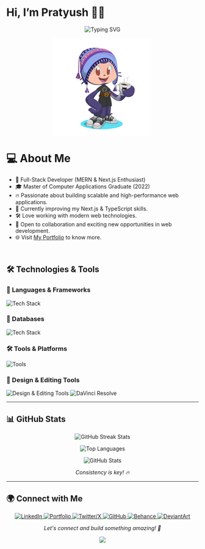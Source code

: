 # Hi, I’m Pratyush 👋🏻

<p align="center">
  <img src="https://readme-typing-svg.demolab.com?font=Fira+Code&weight=600&size=22&pause=1000&color=3498DB&center=true&vCenter=true&random=false&width=435&lines=%F0%9F%91%8B+Welcome+to+my+GitHub!;MERN+Stack+Developer;UI%2FUX+Designer" alt="Typing SVG" />
</p>



<p align="center">
  <img src="https://github.com/Glitchier/Glitchier/blob/main/octocat.png" align="center" style="width:256px;height:256px;" />
</p>

# 💻 About Me
<ul>
  <li>🚀 Full-Stack Developer (MERN & Next.js Enthusiast)</li>
  <li>🎓 Master of Computer Applications Graduate (2022)</li>
  <li>🔥 Passionate about building scalable and high-performance web applications.</li>
  <li>🌱 Currently improving my Next.js & TypeScript skills.</li>
  <li>🛠️ Love working with modern web technologies.</li>
  <li>📜 Open to collaboration and exciting new opportunities in web development.</li>
  <li>🌐 Visit <a href="https://pratyush-kumar.vercel.app/">My Portfolio</a> to know more.</li>
</ul>

<br>

## 🛠️ Technologies & Tools

### 🚀 Languages & Frameworks
<p align="left">
  <img src="https://skillicons.dev/icons?i=js,ts,react,nextjs,nodejs,express,redux,cpp,java,python&theme=light" alt="Tech Stack" />
</p>

### 💾 Databases
<p align="left">
  <img src="https://skillicons.dev/icons?i=mongodb,mysql,postgres,firebase,supabase&theme=light" alt="Tech Stack" />
</p>

### 🛠️ Tools & Platforms
<p align="left">
  <img src="https://skillicons.dev/icons?i=git,github,docker,postman,vscode&theme=light" alt="Tools" />
</p>

### 🎨 Design & Editing Tools
<p align="left">
  <img src="https://skillicons.dev/icons?i=figma,ai,ps&theme=light" alt="Design & Editing Tools" />
  <img src="https://upload.wikimedia.org/wikipedia/commons/9/90/DaVinci_Resolve_17_logo.svg" width="40" height="40" alt="DaVinci Resolve"/>
</p>

---

## 📊 GitHub Stats

<p align="center" >
  <img src="https://streak-stats.demolab.com?user=Glitchier&theme=algolia" alt="GitHub Streak Stats" crossorigin="anonymous" />
</p>

<p align="center">
  <img src="https://github-readme-stats.vercel.app/api/top-langs?username=Glitchier&show_icons=true&locale=en&layout=compact&theme=algolia" alt="Top Languages" width="500px" />  
</p>
<p align="center">
  <img src="https://github-readme-stats.vercel.app/api?username=Glitchier&show_icons=true&locale=en&theme=algolia" alt="GitHub Stats" width="500px" />
</p>

<p align="center"><em>Consistency is key! 🔥</em></p>

---

## 🌍 Connect with Me

<p align="center">
  <a href="https://www.linkedin.com/in/pratyush-kumar-2059071b6">
    <img src="https://img.icons8.com/?size=100&id=44019&format=png&color=000000" width="40" height="40" alt="LinkedIn"/>
  </a>
  <a href="#">
    <img src="https://img.icons8.com/?size=100&id=52992&format=png&color=000000" width="40" height="40" alt="Portfolio" />
  </a>
  <a href="https://twitter.com/pratyush_K9">
    <img src="https://img.icons8.com/?size=100&id=bYzsf9Bmocst&format=png&color=000000" width="40" height="40" alt="Twitter/X"/>
  </a>
  <a href="https://github.com/Glitchier">
    <img src="https://img.icons8.com/?size=100&id=52539&format=png&color=000000" width="40" height="40" alt="GitHub"/>
  </a>
  <a href="https://www.behance.net/pratyushkumar8">
    <img src="https://img.icons8.com/?size=100&id=kOFv7syFcaqY&format=png&color=000000" width="40" height="40" alt="Behance"/>
  </a>
  <a href="https://www.deviantart.com/pratyush012">
    <img src="https://img.icons8.com/?size=100&id=fzBjOB1wYvGu&format=png&color=000000" width="40" height="40" alt="DeviantArt"/>
  </a>
</p>

<p align="center"><em>Let's connect and build something amazing! 🚀</em></p>

<p align="center">
  <img src="https://raw.githubusercontent.com/abhisheknaiidu/abhisheknaiidu/master/code.gif" width="400"/>
</p>
